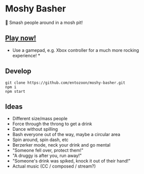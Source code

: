 # Moshy Basher

:dancers: Smash people around in a mosh pit!

## [Play now!](https://entozoon.github.io/moshy-basher)

* Use a gamepad, e.g. Xbox controller for a much more rocking experience! *

## Develop

	git clone https://github.com/entozoon/moshy-basher.git
	npm i
	npm start

## Ideas

- Different size/mass people
- Force through the throng to get a drink
- Dance without spilling
- Bash everyone out of the way, maybe a circular area
- Spin around, spin dash, etc
- Berzerker mode, neck your drink and go mental
- "Someone fell over, protect them!"
- "A druggy is after you, run away!"
- "Someone's drink was spiked, knock it out of their hand!"
- Actual music (CC / composed / stream?)
